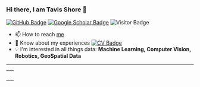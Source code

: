 


### Hi there, I am Tavis Shore 👋 

[![GitHub Badge](https://img.shields.io/github/followers/tavisshore?style=social)](https://github.com/tavisshore?tab=followers)
[![Google Scholar Badge](https://img.shields.io/badge/Google-Scholar-green)](https://scholar.google.com/citations?user=jHEABmkAAAAJ&hl=en)
![Visitor Badge](https://visitor-badge.laobi.icu/badge?page_id=tavisshore.tavisshore)

- 📫 How to reach [me](https://www.tavisshore.co.uk)
- 📄 Know about my experiences [![CV Badge](https://img.shields.io/badge/My-CV-critical)](https://www.tavisshore.co.uk/cv/)
- :bulb: I'm interested in all things data: **Machine Learning, Computer Vision, Robotics, GeoSpatial Data**



---


<table>
  <tr>
    <td valign="top">
      <img src="https://github-readme-stats.vercel.app/api?username=tavisshore&show_icons=true"/ alt="">
      <img src="https://github-readme-stats.vercel.app/api/top-langs/?username=tavisshore&langs_count=3" alt=""/>
    </td>
  </tr>
</table>
  


<!-- ![Top Langs](https://github-readme-stats.vercel.app/api/top-langs/?username=yunusserhat&hide_langs_below=10) -->


